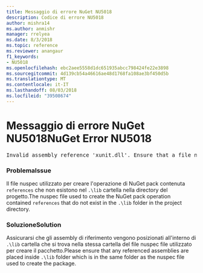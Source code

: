 ```yaml
---
title: Messaggio di errore NuGet NU5018
description: Codice di errore NU5018
author: mishra14
ms.author: anmishr
manager: rrelyea
ms.date: 8/3/2018
ms.topic: reference
ms.reviewer: anangaur
f1_keywords:
- NU5018
ms.openlocfilehash: ebc2aee5558d1dc651935abcc798424fe22e3898
ms.sourcegitcommit: 4d139cb54a46616ae48d1768fa108ae3bf450d5b
ms.translationtype: MT
ms.contentlocale: it-IT
ms.lasthandoff: 08/03/2018
ms.locfileid: "39508674"
---
```

# <a name="nuget-error-nu5018"></a><span data-ttu-id="79bd0-103">Messaggio di errore NuGet NU5018</span><span class="sxs-lookup"><span data-stu-id="79bd0-103">NuGet Error NU5018</span></span>
<pre>Invalid assembly reference 'xunit.dll'. Ensure that a file named 'xunit.dll' exists in the lib directory.</pre>

### <a name="issue"></a><span data-ttu-id="79bd0-104">Problema</span><span class="sxs-lookup"><span data-stu-id="79bd0-104">Issue</span></span>

<span data-ttu-id="79bd0-105">Il file nuspec utilizzato per creare l'operazione di NuGet pack contenuta `references` che non esistono nel `.\lib` cartella nella directory del progetto.</span><span class="sxs-lookup"><span data-stu-id="79bd0-105">The nuspec file used to create the NuGet pack operation contained `references` that do not exist in the `.\lib` folder in the project directory.</span></span>


### <a name="solution"></a><span data-ttu-id="79bd0-106">Soluzione</span><span class="sxs-lookup"><span data-stu-id="79bd0-106">Solution</span></span>

<span data-ttu-id="79bd0-107">Assicurarsi che gli assembly di riferimento vengono posizionati all'interno di `.\lib` cartella che si trova nella stessa cartella del file nuspec file utilizzato per creare il pacchetto.</span><span class="sxs-lookup"><span data-stu-id="79bd0-107">Please ensure that any referenced assemblies are placed inside `.\lib` folder which is in the same folder as the nuspec file used to create the package.</span></span>

